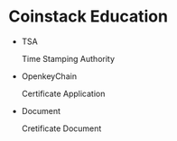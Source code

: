 # Coinstack Education
* TSA
  <p>Time Stamping Authority</p>

* OpenkeyChain
  <p>Certificate Application</p>

* Document
  <p>Cretificate Document</p>
